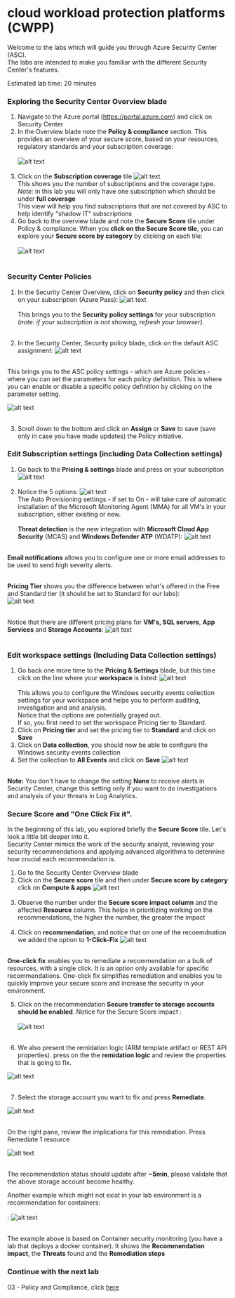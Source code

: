 # cloud workload protection platforms (CWPP)

Welcome to the labs which will guide you through Azure Security Center (ASC). <br>
The labs are intended to make you familiar with the different Security Center's features. <br>

Estimated lab time: 20 minutes
### Exploring the Security Center Overview blade
1. Navigate to the Azure portal (https://portal.azure.com) and click on Security Center
2. In the Overview blade note the **Policy & compliance** section. This provides an overview of your secure score, based on your resources, regulatory standards and your subscription coverage: <br><br>
   ![alt text](https://raw.githubusercontent.com/yaniv-shasha/Azure-Security-Center-1/master/Labs/02%20-%20Beginner%20Track/Screenshots/policy_compliancy_tile.png
)<br><br>
3. Click on the **Subscription coverage** tile
   ![alt text](https://raw.githubusercontent.com/yaniv-shasha/Azure-Security-Center-1/master/Labs/02%20-%20Beginner%20Track/Screenshots/subscription_coverage.png
)<br>
This shows you the number of subscriptions and the coverage type.<br>
*Note:* in this lab you will only have one subscription which should be under **full coverage** <br>
   This view will help you find subscriptions that are not covered by ASC to help identify "shadow IT" subscriptions <br>
4. Go back to the overview blade and note the **Secure Score** tile under Policy & compliance. When you **click on the Secure Score tile**, you can explore your **Secure score by category** by clicking on each tile:<br><br>
![alt text](https://raw.githubusercontent.com/yaniv-shasha/Azure-Security-Center-1/master/Labs/02%20-%20Beginner%20Track/Screenshots/secure_score_dashboard.png
)<br><br>

### Security Center Policies
1. In the Security Center Overview, click on **Security policy** and then click on your subscription (Azure Pass):
![alt text](https://raw.githubusercontent.com/yaniv-shasha/Azure-Security-Center-1/master/Labs/02%20-%20Beginner%20Track/Screenshots/policy_setting1.png
)<br><br>
This brings you to the **Security policy settings** for your subscription (*note: if your subscription is not showing, refresh your browser*). <br> <br>


2. In the Security Center, Security policy blade, click on the default ASC assignment:
![alt text](https://raw.githubusercontent.com/yaniv-shasha/Azure-Security-Center-1/master/Labs/02%20-%20Beginner%20Track/Screenshots/AzPolicyAssignment.png
)<br><br>


This brings you to the ASC policy settings - which are Azure policies - where you can set the parameters for each policy definition. This is where you can enable or disable a specific policy definition by clicking on the parameter setting.
 

![alt text](https://raw.githubusercontent.com/yaniv-shasha/Azure-Security-Center-1/master/Labs/02%20-%20Beginner%20Track/Screenshots/SystemUpdate2.png
)<br><br>

3. Scroll down to the bottom and click on **Assign** or **Save** to save (save only in case you have made updates) the Policy initiative.

### Edit Subscription settings (including Data Collection settings)
1. Go back to the **Pricing & settings** blade and press on your subscription 
![alt text](https://raw.githubusercontent.com/yaniv-shasha/Azure-Security-Center-1/master/Labs/02%20-%20Beginner%20Track/Screenshots/pricing%20and%20settings.PNG
)<br><br>
2. Notice the 5 options:
![alt text](https://raw.githubusercontent.com/yaniv-shasha/Azure-Security-Center-1/master/Labs/02%20-%20Beginner%20Track/Screenshots/datacollection01.PNG
)<br>
The Auto Provisioning settings - if set to On - will take care of automatic installation of the Microsoft Monitoring Agent (MMA) for all VM's in your subscription, either existing or new.<br><br>
**Threat detection** is the new integration with **Microsoft Cloud App Security** (MCAS) and **Windows Defender ATP** (WDATP):
![alt text](https://raw.githubusercontent.com/yaniv-shasha/Azure-Security-Center-1/master/Labs/02%20-%20Beginner%20Track/Screenshots/threadprotection.PNG
)<br><br>

**Email notifications** allows you to configure one or more email addresses to be used to send high severity alerts.<br><br>

**Pricing Tier** shows you the difference between what's offered in the Free and Standard tier (it should be set to Standard for our labs):<br>
![alt text](https://raw.githubusercontent.com/yaniv-shasha/Azure-Security-Center-1/master/Labs/02%20-%20Beginner%20Track/Screenshots/pricingtier.PNG
)<br><br>

Notice that there are different pricing plans for **VM's, SQL servers**, **App Services** and **Storage Accounts**:
![alt text](https://raw.githubusercontent.com/yaniv-shasha/Azure-Security-Center-1/master/Labs/02%20-%20Beginner%20Track/Screenshots/policy_setting6.png
)<br><br>

### Edit workspace settings (Including Data Collection settings)
1. Go back one more time to the **Pricing & Settings** blade, but this time click on the line where your **workspace** is listed:
![alt text](https://raw.githubusercontent.com/yaniv-shasha/Azure-Security-Center-1/master/Labs/02%20-%20Beginner%20Track/Screenshots/workspacepricing01.PNG
)<br><br>
This allows you to configure the Windows security events collection settings for your workspace and helps you to perform auditing, investigation and and analysis.<br>
Notice that the options are potentially grayed out.<br>
If so, you first need to set the workspace Pricing tier to Standard.
2. Click on **Pricing tier** and set the pricing tier to **Standard** and click on **Save**
3. Click on **Data collection**, you should now be able to configure the Windows security events collection
4. Set the collection to **All Events** and click on **Save**
![alt text](https://raw.githubusercontent.com/yaniv-shasha/Azure-Security-Center-1/master/Labs/02%20-%20Beginner%20Track/Screenshots/policy_setting8.png
)<br><br>

**Note:**
You don't have to change the setting **None** to receive alerts in Security Center, change this setting only if you want to do investigations and analysis of your threats in Log Analytics.

### Secure Score and "One Click Fix it".
In the beginning of this lab, you explored briefly the **Secure Score** tile. Let's look a little bit deeper into it. <br>
Security Center mimics the work of the security analyst, reviewing your security recommendations and applying advanced algorithms to determine how crucial each recommendation is.

1. Go to the Security Center Overview blade
2. Click on the **Secure score** tile and then under **Secure score by category** click on **Compute & apps**
![alt text](https://raw.githubusercontent.com/yaniv-shasha/Azure-Security-Center-1/master/Labs/02%20-%20Beginner%20Track/Screenshots/secure_score_dashboard.png
)<br><br>
3. Observe the number under the **Secure score impact column** and the affected **Resource** column. This helps in prioritizing working on the recommendations, the higher the number, the greater the impact <br><br>
4. Click on  **recommendation**, and notice that on one of the recoemdnation we added the option to **1-Click-Fix**
![alt text](https://raw.githubusercontent.com/yaniv-shasha/Azure-Security-Center-1/master/Labs/02%20-%20Beginner%20Track/Screenshots/SotrageFixIT.png)<br><br>

**One-click fix** enables you to remediate a recommendation on a bulk of resources, with a single click. It is an option only available for specific recommendations. One-click fix simplifies remediation and enables you to quickly improve your secure score and increase the security in your environment.

5. Click on the rrecommendation **Secure transfer to storage accounts should be enabled**.
Notice for the Secure Score impact :<br><br>
![alt text](https://raw.githubusercontent.com/yaniv-shasha/Azure-Security-Center-1/master/Labs/02%20-%20Beginner%20Track/Screenshots/storageScore.png
)<br><br>

6. We also present the remidation logic (ARM template artifact or REST API properties).
press on the the **remidation logic**
and review the properties that is going to fix.

![alt text](https://raw.githubusercontent.com/yaniv-shasha/Azure-Security-Center-1/master/Labs/02%20-%20Beginner%20Track/Screenshots/remediationLogic.png
)<br><br>

7. Select the storage account you want to fix and press **Remediate**.

![alt text](https://raw.githubusercontent.com/yaniv-shasha/Azure-Security-Center-1/master/Labs/02%20-%20Beginner%20Track/Screenshots/StorageRemi.png
)<br><br>

On the right pane, review the implications for this remediation.
Press Remediate 1 resource

![alt text](https://raw.githubusercontent.com/yaniv-shasha/Azure-Security-Center-1/master/Labs/02%20-%20Beginner%20Track/Screenshots/remiclick.png
)<br><br>

The recommendation status should update after **~5min**, please validate that the above storage account become healthy.


Another example which might not exist in your lab environment is a recommendation for containers:<br><br>:
![alt text](https://raw.githubusercontent.com/yaniv-shasha/Azure-Security-Center-1/master/Labs/02%20-%20Beginner%20Track/Screenshots/secure_score3.png
)<br><br>

The example above is based on Container security monitoring (you have a lab that deploys a docker container). It shows the **Recommendation impact**, the **Threats** found and the **Remediation steps**

### Continue with the next lab
03 - Policy and Compliance, click <a href="https://github.com/yaniv-shasha/Azure-Security-Center-1/tree/master/Labs/03%20-%20Policy%20and%20Compliance" target="_blank">here</a>
